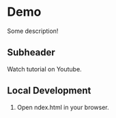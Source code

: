 # Demo

Some description!

## Subheader

Watch tutorial on Youtube.

## Local Development

1. Open ndex.html in your browser.